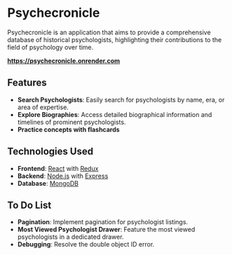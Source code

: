 # Psychecronicle

Psychecronicle is an application that aims to provide a comprehensive database of historical psychologists, highlighting their contributions to the field of psychology over time.

**https://psychecronicle.onrender.com**

## Features

- **Search Psychologists**: Easily search for psychologists by name, era, or area of expertise.
- **Explore Biographies**: Access detailed biographical information and timelines of prominent psychologists.
- **Practice concepts with flashcards**

## Technologies Used

- **Frontend**: [React](https://reactjs.org/) with [Redux](https://redux.js.org/)
- **Backend**: [Node.js](https://nodejs.org/) with [Express](https://expressjs.com/)
- **Database**: [MongoDB](https://www.mongodb.com/)

## To Do List

- **Pagination**: Implement pagination for psychologist listings.
- **Most Viewed Psychologist Drawer**: Feature the most viewed psychologists in a dedicated drawer.
- **Debugging**: Resolve the double object ID error.
  



